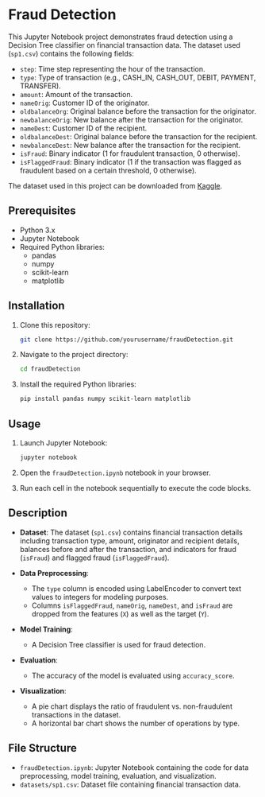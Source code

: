 # Fraud Detection

This Jupyter Notebook project demonstrates fraud detection using a Decision Tree classifier on financial transaction data. The dataset used (`sp1.csv`) contains the following fields:

- `step`: Time step representing the hour of the transaction.
- `type`: Type of transaction (e.g., CASH_IN, CASH_OUT, DEBIT, PAYMENT, TRANSFER).
- `amount`: Amount of the transaction.
- `nameOrig`: Customer ID of the originator.
- `oldbalanceOrg`: Original balance before the transaction for the originator.
- `newbalanceOrig`: New balance after the transaction for the originator.
- `nameDest`: Customer ID of the recipient.
- `oldbalanceDest`: Original balance before the transaction for the recipient.
- `newbalanceDest`: New balance after the transaction for the recipient.
- `isFraud`: Binary indicator (1 for fraudulent transaction, 0 otherwise).
- `isFlaggedFraud`: Binary indicator (1 if the transaction was flagged as fraudulent based on a certain threshold, 0 otherwise).

The dataset used in this project can be downloaded from [Kaggle](https://www.kaggle.com/datasets/ealaxi/paysim1?resource=download).

## Prerequisites

- Python 3.x
- Jupyter Notebook
- Required Python libraries:
  - pandas
  - numpy
  - scikit-learn
  - matplotlib

## Installation

1. Clone this repository:
   ```bash
   git clone https://github.com/yourusername/fraudDetection.git
   ```

2. Navigate to the project directory:
   ```bash
   cd fraudDetection
   ```

3. Install the required Python libraries:
   ```bash
   pip install pandas numpy scikit-learn matplotlib
   ```

## Usage

1. Launch Jupyter Notebook:
   ```bash
   jupyter notebook
   ```

2. Open the `fraudDetection.ipynb` notebook in your browser.

3. Run each cell in the notebook sequentially to execute the code blocks.

## Description

- **Dataset**: The dataset (`sp1.csv`) contains financial transaction details including transaction type, amount, originator and recipient details, balances before and after the transaction, and indicators for fraud (`isFraud`) and flagged fraud (`isFlaggedFraud`).

- **Data Preprocessing**:
  - The `type` column is encoded using LabelEncoder to convert text values to integers for modeling purposes.
  - Columns `isFlaggedFraud`, `nameOrig`, `nameDest`, and `isFraud` are dropped from the features (`X`) as well as the target (`Y`).

- **Model Training**:
  - A Decision Tree classifier is used for fraud detection.

- **Evaluation**:
  - The accuracy of the model is evaluated using `accuracy_score`.

- **Visualization**:
  - A pie chart displays the ratio of fraudulent vs. non-fraudulent transactions in the dataset.
  - A horizontal bar chart shows the number of operations by type.

## File Structure

- `fraudDetection.ipynb`: Jupyter Notebook containing the code for data preprocessing, model training, evaluation, and visualization.
- `datasets/sp1.csv`: Dataset file containing financial transaction data.